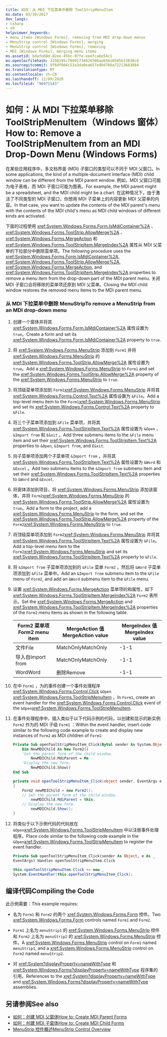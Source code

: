 ```yaml
---
title: 如何：从 MDI 下拉菜单中删除 ToolStripMenuItem
ms.date: 03/30/2017
dev_langs:
- csharp
- vb
helpviewer_keywords:
- menu items [Windows Forms], removing from MDI drop-down menus
- MenuStrip control [Windows Forms], merging
- MenuStrip control [Windows Forms], removing
- MDI [Windows Forms], merging menu items
ms.assetid: bdafe60d-82ee-45bc-97fe-eeefca6e54c1
ms.openlocfilehash: 3198195cf0991734826508aa65818505bf2038c8
ms.sourcegitcommit: 9f6df084c53a3da0ea657ed0d708a72213683084
ms.translationtype: MT
ms.contentlocale: zh-CN
ms.lasthandoff: 12/09/2020
ms.locfileid: "96971143"
---
```

# <a name="how-to-remove-a-toolstripmenuitem-from-an-mdi-drop-down-menu-windows-forms"></a><span data-ttu-id="84ba9-102">如何：从 MDI 下拉菜单移除 ToolStripMenuItem（Windows 窗体）</span><span class="sxs-lookup"><span data-stu-id="84ba9-102">How to: Remove a ToolStripMenuItem from an MDI Drop-Down Menu (Windows Forms)</span></span>
<span data-ttu-id="84ba9-103">在某些应用程序中，多文档界面 (MDI) 子窗口的类型可以不同于 MDI 父窗口。</span><span class="sxs-lookup"><span data-stu-id="84ba9-103">In some applications, the kind of a multiple-document interface (MDI) child window can be different from the MDI parent window.</span></span> <span data-ttu-id="84ba9-104">例如，MDI 父窗口可能为电子表格，而 MDI 子窗口可能为图表。</span><span class="sxs-lookup"><span data-stu-id="84ba9-104">For example, the MDI parent might be a spreadsheet, and the MDI child might be a chart.</span></span> <span data-ttu-id="84ba9-105">在这种情况下，由于激活了不同类型的 MDI 子窗口，你想用 MDI 子菜单上的内容更新 MDI 父菜单的内容。</span><span class="sxs-lookup"><span data-stu-id="84ba9-105">In that case, you want to update the contents of the MDI parent's menu with the contents of the MDI child's menu as MDI child windows of different kinds are activated.</span></span>  
  
 <span data-ttu-id="84ba9-106">下面的过程使用 <xref:System.Windows.Forms.Form.IsMdiContainer%2A> 、 <xref:System.Windows.Forms.ToolStrip.AllowMerge%2A> 、 <xref:System.Windows.Forms.MergeAction> 和 <xref:System.Windows.Forms.ToolStripItem.MergeIndex%2A> 属性从 MDI 父菜单的下拉部分中删除菜单项。</span><span class="sxs-lookup"><span data-stu-id="84ba9-106">The following procedure uses the <xref:System.Windows.Forms.Form.IsMdiContainer%2A>, <xref:System.Windows.Forms.ToolStrip.AllowMerge%2A>, <xref:System.Windows.Forms.MergeAction>, and <xref:System.Windows.Forms.ToolStripItem.MergeIndex%2A> properties to remove a menu item from the drop-down part of the MDI parent menu.</span></span> <span data-ttu-id="84ba9-107">关闭 MDI 子窗口会将移除的菜单项还原到 MDI 父菜单。</span><span class="sxs-lookup"><span data-stu-id="84ba9-107">Closing the MDI child window restores the removed menu items to the MDI parent menu.</span></span>  
  
### <a name="to-remove-a-menustrip-from-an-mdi-drop-down-menu"></a><span data-ttu-id="84ba9-108">从 MDI 下拉菜单中删除 MenuStrip</span><span class="sxs-lookup"><span data-stu-id="84ba9-108">To remove a MenuStrip from an MDI drop-down menu</span></span>  
  
1. <span data-ttu-id="84ba9-109">创建一个窗体并将其 <xref:System.Windows.Forms.Form.IsMdiContainer%2A> 属性设置为 `true`。</span><span class="sxs-lookup"><span data-stu-id="84ba9-109">Create a form and set its <xref:System.Windows.Forms.Form.IsMdiContainer%2A> property to `true`.</span></span>  
  
2. <span data-ttu-id="84ba9-110">将 <xref:System.Windows.Forms.MenuStrip> 添加到 `Form1` 并将 <xref:System.Windows.Forms.MenuStrip> 的 <xref:System.Windows.Forms.ToolStrip.AllowMerge%2A> 属性设置为 `true`。</span><span class="sxs-lookup"><span data-stu-id="84ba9-110">Add a <xref:System.Windows.Forms.MenuStrip> to `Form1` and set the <xref:System.Windows.Forms.ToolStrip.AllowMerge%2A> property of the <xref:System.Windows.Forms.MenuStrip> to `true`.</span></span>  
  
3. <span data-ttu-id="84ba9-111">将顶级菜单项添加到 `Form1`<xref:System.Windows.Forms.MenuStrip> 并将其 <xref:System.Windows.Forms.Control.Text%2A> 属性设置为 `&File`。</span><span class="sxs-lookup"><span data-stu-id="84ba9-111">Add a top-level menu item to the `Form1`<xref:System.Windows.Forms.MenuStrip> and set its <xref:System.Windows.Forms.Control.Text%2A> property to `&File`.</span></span>  
  
4. <span data-ttu-id="84ba9-112">将三个子菜单项添加到 `&File` 菜单项，并将其 <xref:System.Windows.Forms.ToolStripItem.Text%2A> 属性设置为 `&Open` 、 `&Import from` 和 `E&xit` 。</span><span class="sxs-lookup"><span data-stu-id="84ba9-112">Add three submenu items to the `&File` menu item and set their <xref:System.Windows.Forms.ToolStripItem.Text%2A> properties to `&Open`, `&Import from`, and `E&xit`.</span></span>  
  
5. <span data-ttu-id="84ba9-113">向子菜单项添加两个子菜单项 `&Import from` ，并将其 <xref:System.Windows.Forms.ToolStripItem.Text%2A> 属性设置为 `&Word` 和 `&Excel` 。</span><span class="sxs-lookup"><span data-stu-id="84ba9-113">Add two submenu items to the `&Import from` submenu item and set their <xref:System.Windows.Forms.ToolStripItem.Text%2A> properties to `&Word` and `&Excel`.</span></span>  
  
6. <span data-ttu-id="84ba9-114">将窗体添加到项目，将 <xref:System.Windows.Forms.MenuStrip> 添加该窗体，并将 `Form2`<xref:System.Windows.Forms.MenuStrip> 的 <xref:System.Windows.Forms.ToolStrip.AllowMerge%2A> 属性设置为 `true`。</span><span class="sxs-lookup"><span data-stu-id="84ba9-114">Add a form to the project, add a <xref:System.Windows.Forms.MenuStrip> to the form, and set the <xref:System.Windows.Forms.ToolStrip.AllowMerge%2A> property of the `Form2`<xref:System.Windows.Forms.MenuStrip> to `true`.</span></span>  
  
7. <span data-ttu-id="84ba9-115">将顶级菜单项添加到 `Form2`<xref:System.Windows.Forms.MenuStrip> 并将其 <xref:System.Windows.Forms.ToolStripItem.Text%2A> 属性设置为 `&File`。</span><span class="sxs-lookup"><span data-stu-id="84ba9-115">Add a top-level menu item to the `Form2`<xref:System.Windows.Forms.MenuStrip> and set its <xref:System.Windows.Forms.ToolStripItem.Text%2A> property to `&File`.</span></span>  
  
8. <span data-ttu-id="84ba9-116">将 `&Import from` 子菜单项添加到的 `&File` 菜单 `Form2` ，然后将 `&Word` 子菜单项添加到 `&File` 菜单中。</span><span class="sxs-lookup"><span data-stu-id="84ba9-116">Add an `&Import from` submenu item to the `&File` menu of `Form2`, and add an `&Word` submenu item to the `&File` menu.</span></span>  
  
9. <span data-ttu-id="84ba9-117">设置 <xref:System.Windows.Forms.MergeAction> 菜单项的和属性，如下 <xref:System.Windows.Forms.ToolStripItem.MergeIndex%2A> `Form2` 表所示。</span><span class="sxs-lookup"><span data-stu-id="84ba9-117">Set the <xref:System.Windows.Forms.MergeAction> and <xref:System.Windows.Forms.ToolStripItem.MergeIndex%2A> properties of the `Form2` menu items as shown in the following table.</span></span>  
  
    |<span data-ttu-id="84ba9-118">Form2 菜单项</span><span class="sxs-lookup"><span data-stu-id="84ba9-118">Form2 menu item</span></span>|<span data-ttu-id="84ba9-119">MergeAction 值</span><span class="sxs-lookup"><span data-stu-id="84ba9-119">MergeAction value</span></span>|<span data-ttu-id="84ba9-120">MergeIndex 值</span><span class="sxs-lookup"><span data-stu-id="84ba9-120">MergeIndex value</span></span>|  
    |---------------------|-----------------------|----------------------|  
    |<span data-ttu-id="84ba9-121">文件</span><span class="sxs-lookup"><span data-stu-id="84ba9-121">File</span></span>|<span data-ttu-id="84ba9-122">MatchOnly</span><span class="sxs-lookup"><span data-stu-id="84ba9-122">MatchOnly</span></span>|<span data-ttu-id="84ba9-123">-1</span><span class="sxs-lookup"><span data-stu-id="84ba9-123">-1</span></span>|  
    |<span data-ttu-id="84ba9-124">导入自</span><span class="sxs-lookup"><span data-stu-id="84ba9-124">Import from</span></span>|<span data-ttu-id="84ba9-125">MatchOnly</span><span class="sxs-lookup"><span data-stu-id="84ba9-125">MatchOnly</span></span>|<span data-ttu-id="84ba9-126">-1</span><span class="sxs-lookup"><span data-stu-id="84ba9-126">-1</span></span>|  
    |<span data-ttu-id="84ba9-127">Word</span><span class="sxs-lookup"><span data-stu-id="84ba9-127">Word</span></span>|<span data-ttu-id="84ba9-128">删除</span><span class="sxs-lookup"><span data-stu-id="84ba9-128">Remove</span></span>|<span data-ttu-id="84ba9-129">-1</span><span class="sxs-lookup"><span data-stu-id="84ba9-129">-1</span></span>|  
  
10. <span data-ttu-id="84ba9-130">在中 `Form1` ，为的事件创建一个事件处理程序 <xref:System.Windows.Forms.Control.Click> `&Open` <xref:System.Windows.Forms.ToolStripMenuItem> 。</span><span class="sxs-lookup"><span data-stu-id="84ba9-130">In `Form1`, create an event handler for the <xref:System.Windows.Forms.Control.Click> event of the `&Open`<xref:System.Windows.Forms.ToolStripMenuItem>.</span></span>  
  
11. <span data-ttu-id="84ba9-131">在事件处理程序中，插入类似于以下代码示例的代码，以创建和显示的新实例 `Form2` 作为的 MDI 子级 `Form1` ：</span><span class="sxs-lookup"><span data-stu-id="84ba9-131">Within the event handler, insert code similar to the following code example to create and display new instances of `Form2` as MDI children of `Form1`:</span></span>  
  
    ```vb  
    Private Sub openToolStripMenuItem_Click(ByVal sender As System.Object, ByVal e As System.EventArgs) Handles openToolStripMenuItem.Click  
        Dim NewMDIChild As New Form2()  
        'Set the parent form of the child window.  
            NewMDIChild.MdiParent = Me  
        'Display the new form.  
            NewMDIChild.Show()  
    End Sub  
    ```  
  
    ```csharp  
    private void openToolStripMenuItem_Click(object sender, EventArgs e)  
    {  
        Form2 newMDIChild = new Form2();  
        // Set the parent form of the child window.  
            newMDIChild.MdiParent = this;  
        // Display the new form.  
            newMDIChild.Show();  
    }  
    ```  
  
12. <span data-ttu-id="84ba9-132">将类似于以下示例代码的代码放在 `&Open`<xref:System.Windows.Forms.ToolStripMenuItem> 中以注册事件处理程序。</span><span class="sxs-lookup"><span data-stu-id="84ba9-132">Place code similar to the following code example in the `&Open`<xref:System.Windows.Forms.ToolStripMenuItem> to register the event handler.</span></span>  
  
    ```vb  
    Private Sub openToolStripMenuItem_Click(sender As Object, e As _  
    EventArgs) Handles openToolStripMenuItem.Click  
    ```  
  
    ```csharp  
    this.openToolStripMenuItem.Click += new _  
    System.EventHandler(this.openToolStripMenuItem_Click);  
    ```  
  
## <a name="compiling-the-code"></a><span data-ttu-id="84ba9-133">编译代码</span><span class="sxs-lookup"><span data-stu-id="84ba9-133">Compiling the Code</span></span>  
 <span data-ttu-id="84ba9-134">此示例需要：</span><span class="sxs-lookup"><span data-stu-id="84ba9-134">This example requires:</span></span>  
  
- <span data-ttu-id="84ba9-135">名为 `Form1` 和 `Form2` 的两个 <xref:System.Windows.Forms.Form> 控件。</span><span class="sxs-lookup"><span data-stu-id="84ba9-135">Two <xref:System.Windows.Forms.Form> controls named `Form1` and `Form2`.</span></span>  
  
- <span data-ttu-id="84ba9-136">`Form1` 上名为 `menuStrip1` 的 <xref:System.Windows.Forms.MenuStrip> 控件和 `Form2` 上名为 `menuStrip2` 的 <xref:System.Windows.Forms.MenuStrip> 控件。</span><span class="sxs-lookup"><span data-stu-id="84ba9-136">A <xref:System.Windows.Forms.MenuStrip> control on `Form1` named `menuStrip1`, and a <xref:System.Windows.Forms.MenuStrip> control on `Form2` named `menuStrip2`.</span></span>  
  
- <span data-ttu-id="84ba9-137">对 <xref:System?displayProperty=nameWithType> 和 <xref:System.Windows.Forms?displayProperty=nameWithType> 程序集的引用。</span><span class="sxs-lookup"><span data-stu-id="84ba9-137">References to the <xref:System?displayProperty=nameWithType> and <xref:System.Windows.Forms?displayProperty=nameWithType> assemblies.</span></span>  
  
## <a name="see-also"></a><span data-ttu-id="84ba9-138">另请参阅</span><span class="sxs-lookup"><span data-stu-id="84ba9-138">See also</span></span>

- [<span data-ttu-id="84ba9-139">如何：创建 MDI 父窗体</span><span class="sxs-lookup"><span data-stu-id="84ba9-139">How to: Create MDI Parent Forms</span></span>](../advanced/how-to-create-mdi-parent-forms.md)
- [<span data-ttu-id="84ba9-140">如何：创建 MDI 子窗体</span><span class="sxs-lookup"><span data-stu-id="84ba9-140">How to: Create MDI Child Forms</span></span>](../advanced/how-to-create-mdi-child-forms.md)
- [<span data-ttu-id="84ba9-141">MenuStrip 控件概述</span><span class="sxs-lookup"><span data-stu-id="84ba9-141">MenuStrip Control Overview</span></span>](menustrip-control-overview-windows-forms.md)
